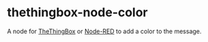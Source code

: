 thethingbox-node-color
==========================

A node for <a href="http://thethingbox.io">TheThingBox</a> or <a href="http://nodered.org">Node-RED</a> to add a color to the message.
